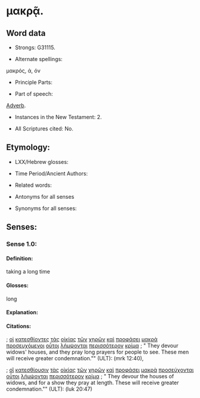 # μακρᾷ.

<!-- Status: S2=NeedsReview -->
<!-- Lexica used for edits: BDAG, FFM, LN, A-S -->


## Word data

* Strongs: G31115.

* Alternate spellings: 

μακρός, ά, όν

* Principle Parts: 

* Part of speech: 

[Adverb](http://ugg.readthedocs.io/en/latest/adverb.html).

* Instances in the New Testament: 2.

* All Scriptures cited: No.

## Etymology: 

* LXX/Hebrew glosses:

* Time Period/Ancient Authors:

* Related words:

* Antonyms for all senses

* Synonyms for all senses:

## Senses:

### Sense  1.0:

#### Definition: 

taking a long time

#### Glosses: 

long

#### Explanation:

#### Citations: 

; [οἱ](../G35880/01.md) [κατεσθίοντες](../G27190/01.md) [τὰς](../G35880/01.md) [οἰκίας](../G36140/01.md) [τῶν](../G35880/01.md) [χηρῶν](../G55030/01.md) [καὶ](../G25320/01.md) [προφάσει](../G43920/01.md) [μακρὰ](../G31115/01.md) [προσευχόμενοι](../G43360/01.md) [οὗτοι](../G37780/01.md) [λήμψονται](../G29830/01.md) [περισσότερον](../G99999/01.md) [κρίμα](../G29170/01.md)
; " They devour widows' houses, and they pray long prayers for people to see. These men will receive greater condemnation."" (ULT): 
(mrk 12:40), 

; [οἳ](../G37390/01.md) [κατεσθίουσιν](../G27190/01.md) [τὰς](../G35880/01.md) [οἰκίας](../G36140/01.md) [τῶν](../G35880/01.md) [χηρῶν](../G55030/01.md) [καὶ](../G25320/01.md) [προφάσει](../G43920/01.md) [μακρὰ](../G31115/01.md) [προσεύχονται](../G43360/01.md) [οὗτοι](../G37780/01.md) [λήμψονται](../G29830/01.md) [περισσότερον](../G99999/01.md) [κρίμα](../G29170/01.md)
; " They devour the houses of widows, and for a show they pray at length. These will receive greater condemnation."" (ULT): 
(luk 20:47)

